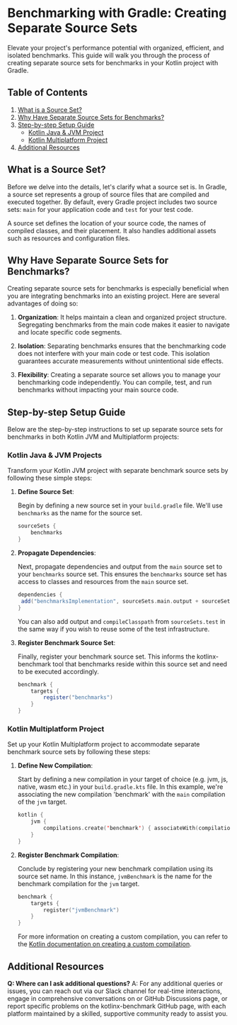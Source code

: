 # Benchmarking with Gradle: Creating Separate Source Sets

Elevate your project's performance potential with organized, efficient, and isolated benchmarks. This guide will walk you through the process of creating separate source sets for benchmarks in your Kotlin project with Gradle.

## Table of Contents

1. [What is a Source Set?](#what-is-a-source-set)
2. [Why Have Separate Source Sets for Benchmarks?](#why-have-separate-source-sets-for-benchmarks)
3. [Step-by-step Setup Guide](#setup-guide)
   - [Kotlin Java & JVM Project](#kotlin-java-jvm-projects)
   - [Kotlin Multiplatform Project](#multiplatform-project)
4. [Additional Resources](#additional-resources)

## What is a Source Set? <a name="what-is-a-source-set"></a>

Before we delve into the details, let's clarify what a source set is. In Gradle, a source set represents a group of source files that are compiled and executed together. By default, every Gradle project includes two source sets: `main` for your application code and `test` for your test code.

A source set defines the location of your source code, the names of compiled classes, and their placement. It also handles additional assets such as resources and configuration files.

## Why Have Separate Source Sets for Benchmarks? <a name="why-have-separate-source-sets-for-benchmarks"></a>

Creating separate source sets for benchmarks is especially beneficial when you are integrating benchmarks into an existing project. Here are several advantages of doing so:

1. **Organization**: It helps maintain a clean and organized project structure. Segregating benchmarks from the main code makes it easier to navigate and locate specific code segments.

2. **Isolation**: Separating benchmarks ensures that the benchmarking code does not interfere with your main code or test code. This isolation guarantees accurate measurements without unintentional side effects.

3. **Flexibility**: Creating a separate source set allows you to manage your benchmarking code independently. You can compile, test, and run benchmarks without impacting your main source code.

## Step-by-step Setup Guide <a name="setup-guide"></a>

Below are the step-by-step instructions to set up separate source sets for benchmarks in both Kotlin JVM and Multiplatform projects:

### Kotlin Java & JVM Projects <a name="jvm-project"></a>

Transform your Kotlin JVM project with separate benchmark source sets by following these simple steps:

1. **Define Source Set**:

   Begin by defining a new source set in your `build.gradle` file. We'll use `benchmarks` as the name for the source set.

   ```groovy
   sourceSets {
       benchmarks
   }
   ```

2. **Propagate Dependencies**:

   Next, propagate dependencies and output from the `main` source set to your `benchmarks` source set. This ensures the `benchmarks` source set has access to classes and resources from the `main` source set.

   ```groovy
   dependencies {
    add("benchmarksImplementation", sourceSets.main.output + sourceSets.main.runtimeClasspath)
   }
   ```

   You can also add output and `compileClasspath` from `sourceSets.test` in the same way if you wish to reuse some of the test infrastructure.

3. **Register Benchmark Source Set**:

   Finally, register your benchmark source set. This informs the kotlinx-benchmark tool that benchmarks reside within this source set and need to be executed accordingly.

   ```groovy
   benchmark {
       targets {
           register("benchmarks")
       }
   }
   ```

### Kotlin Multiplatform Project <a name="multiplatform-project"></a>

Set up your Kotlin Multiplatform project to accommodate separate benchmark source sets by following these steps:

1. **Define New Compilation**:

   Start by defining a new compilation in your target of choice (e.g. jvm, js, native, wasm etc.) in your `build.gradle.kts` file. In this example, we're associating the new compilation 'benchmark' with the `main` compilation of the `jvm` target.

   ```kotlin
   kotlin {
       jvm {
           compilations.create('benchmark') { associateWith(compilations.main) }
       }
   }
   ```

2. **Register Benchmark Compilation**:

   Conclude by registering your new benchmark compilation using its source set name. In this instance, `jvmBenchmark` is the name for the benchmark compilation for the `jvm` target.

   ```kotlin
   benchmark {
       targets {
           register("jvmBenchmark")
       }
   }
   ```

   For more information on creating a custom compilation, you can refer to the [Kotlin documentation on creating a custom compilation](https://kotlinlang.org/docs/multiplatform-configure-compilations.html#create-a-custom-compilation).

## Additional Resources <a name="additional-resources"></a>

**Q: Where can I ask additional questions?**
A: For any additional queries or issues, you can reach out via our Slack channel for real-time interactions, engage in comprehensive conversations on or GitHub Discussions page, or report specific problems on the kotlinx-benchmark GitHub page, with each platform maintained by a skilled, supportive community ready to assist you.